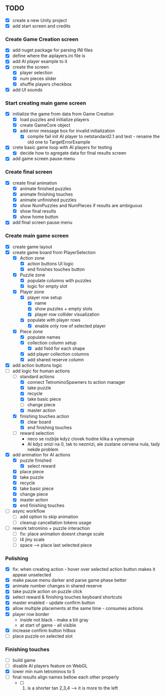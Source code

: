## TODO

- [x] create a new Unity project
- [x] add start screen and credits

### Create Game Creation screen

- [x] add nuget package for parsing INI files
- [x] define where the aiplayers.ini file is
- [x] add AI player example to it
- [x] create the screen
  - [x] player selection
  - [x] num pieces slider
  - [x] shuffle players checkbox
- [x] add UI sounds

### Start creating main game screen

- [x] initialize the game from data from Game Creation
  - [x] load puzzles and initialize players
  - [x] create GameCore object
  - [x] add error message box for invalid initialization
    - [x] compile fail init AI player to netstandard2.1 and test - rename the old one to TargetErrorExample
- [x] crete basic game loop with AI players for testing
  - [x] decide how to agregate data for final results screen
- [x] add game screen pause menu

### Create final screen

- [x] create final animation
  - [x] animate finished puzzles
  - [x] animate finishing touches
  - [x] animate unfinished puzzles
  - [x] show NumPuzzles and NumPieces if results are ambiguous
  - [x] show final results
  - [x] show home button
- [x] add final screen pause menu

### Create main game screen

- [x] create game layout
- [x] create game board from PlayerSelection
  - [x] Action zone
    - [x] action buttons UI logic
    - [x] end finishes touches button
  - [x] Puzzle zone
    - [x] populate columns with puzzles
    - [x] logic for empty slot
  - [x] Player zone
    - [x] player row setup
      - [x] name
      - [x] show puzzles + empty slots
      - [x] player row collider visualization
    - [x] populate with player rows
      - [x] enable only row of selected player
  - [x] Piece zone
    - [x] populate names
    - [x] collection column setup
      - [x] add field for each shape
    - [x] add player collection columns
    - [x] add shared reserve column
- [x] add action buttons logic
- [ ] add logic for human actions
  - [ ] standard actions
    - [x] connect TetrominoSpawners to action manager
    - [x] take puzzle
    - [x] recycle
    - [x] take basic piece
    - [ ] change piece
    - [x] master action
  - [x] finishing touches action
    - [x] clear board
    - [x] end finishing touches
  - [ ] reward selection
    - neco se rozbije kdyz clovek hodne klika a vymenuje
    - AI kdyz snizi na 0, tak to nezmizi, ale zustane cervena nula, tady nekde problem
- [x] add animation for AI actions
  - [x] puzzle finished
    - [x] select reward
  - [x] place piece
  - [x] take puzzle
  - [x] recycle
  - [x] take basic piece
  - [x] change piece
  - [x] master action
  - [x] end finishing touches
- [ ] async workflow
  - [ ] add option to skip animation
  - [ ] cleanup cancellation tokens usage
- [ ] rework tetromino + puzzle interaction
  - [ ] fix: place animation doesnt change scale
  - [ ] I4 jiny scale
  - [ ] space --> place last selected piece

### Polishing

- [x] fix: when creating action - hover over selected action button makes it appear unselected
- [x] make pause menu darker and parse game phase better
- [x] animate number changes in shared reserve
- [x] take puzzle action on puzzle click
- [x] select reward & finishing touches keyboard shortcuts
- [x] master enabled - update confirm button
- [x] allow multiple placements at the same time - consumes actions
- [x] player row border
  - inside not black - make a bit gray
  - at start of game - all visible
- [x] increase confirm button hitbox
- [ ] place puzzle on selected slot

### Finishing touches

- [ ] build game
- [ ] disable AI players feature on WebGL
- [x] lower min num tetrominos to 5
- [ ] final results align names bellow each other properly
  - [ ] 1. is a shorter tan 2,3,4 --> it is more to the left
